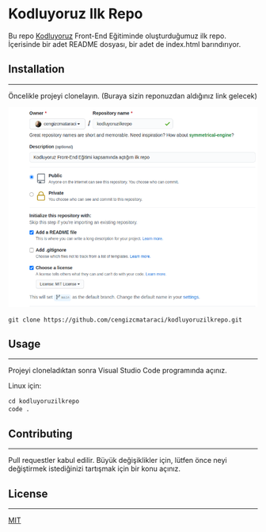# Kodluyoruz Ilk Repo

Bu repo [Kodluyoruz](https://kodluyoruz.org/tr/kodluyoruz/) Front-End Eğitiminde oluşturduğumuz ilk repo. İçerisinde bir adet README dosyası, bir adet de index.html barındırıyor.

## Installation
---
Öncelikle projeyi clonelayın. (Buraya sizin reponuzdan aldığınız link gelecek)

![Gorsel](https://github.com/Kodluyoruz/taskforce/blob/main/git/odev1/figures/github.png)



```
git clone https://github.com/cengizcmataraci/kodluyoruzilkrepo.git
```
## Usage
---
Projeyi cloneladıktan sonra Visual Studio Code programında açınız.

Linux için:

```
cd kodluyoruzilkrepo
code .
```


## Contributing
---
Pull requestler kabul edilir. Büyük değişiklikler için, lütfen önce neyi değiştirmek istediğinizi tartışmak için bir konu açınız.

## License
---
[MIT](https://choosealicense.com/licenses/mit/)